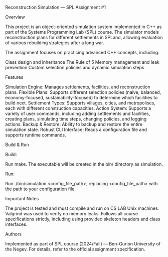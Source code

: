 Reconstruction Simulation — SPL Assignment #1

Overview

This project is an object-oriented simulation system implemented in C++ as part of the Systems Programming Lab (SPL) course.
The simulator models reconstruction plans for different settlements in SPLand, allowing evaluation of various rebuilding strategies after a long war.


The assignment focuses on practicing advanced C++ concepts, including:

Class design and inheritance
The Rule of 5
Memory management and leak prevention
Custom selection policies and dynamic simulation steps


Features

Simulation Engine: Manages settlements, facilities, and reconstruction plans.
Flexible Plans: Supports different selection policies (naive, balanced, economy-focused, sustainability-focused) to determine which facilities to build next.
Settlement Types: Supports villages, cities, and metropolises, each with different construction capacities.
Action System: Supports a variety of user commands, including adding settlements and facilities, creating plans, simulating time steps, changing policies, and logging actions.
Backup & Restore: Ability to backup and restore the entire simulation state.
Robust CLI Interface: Reads a configuration file and supports runtime commands.


Build & Run

Build:

Run make.
The executable will be created in the bin/ directory as simulation.

Run:

Run ./bin/simulation <config_file_path>, replacing <config_file_path> with the path to your configuration file.


Important Notes

The project is tested and must compile and run on CS LAB Unix machines.
Valgrind was used to verify no memory leaks.
Follows all course specifications strictly, including using provided skeleton headers and class interfaces.

Authors

Implemented as part of SPL course (2024/Fall) — Ben-Gurion University of the Negev.
For details, refer to the official assignment specification.

